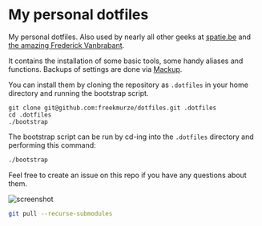 # My personal dotfiles

My personal dotfiles. Also used by nearly all other geeks at [spatie.be](http://spatie.be) and [the amazing Frederick Vanbrabant](https://twitter.com/maybeFrederick/status/912620087538016257).

It contains the installation of some basic tools, some handy aliases and functions. Backups of settings are done via [Mackup](https://github.com/lra/mackup).

You can install them by cloning the repository as `.dotfiles` in your home directory and running the bootstrap script.

```
git clone git@github.com:freekmurze/dotfiles.git .dotfiles
cd .dotfiles
./bootstrap
```

The bootstrap script can be run by cd-ing into the `.dotfiles` directory and performing this command:

```bash
./bootstrap
```

Feel free to create an issue on this repo if you have any questions about them.

![screenshot](https://freekmurze.github.io/dotfiles/screenshot.png)

```sh
git pull --recurse-submodules
```
